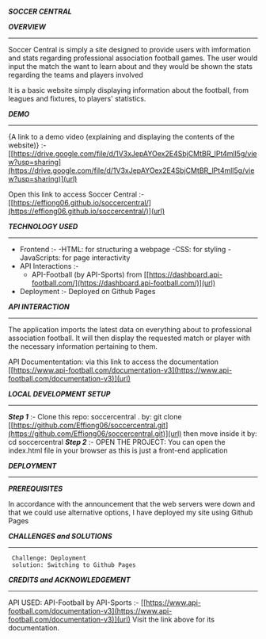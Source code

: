 ***SOCCER CENTRAL***


***OVERVIEW***
_______________________________________________

Soccer Central is simply a site designed to provide users with imformation and stats regarding professional association football games. The user would input the match the want to learn about and they would be shown the stats regarding the teams and players involved

It is a basic website simply displaying information about the football, from leagues and fixtures, to players' statistics. 
  
 ***DEMO***
 ______________________________________________
 {A link to a demo video (explaining and displaying the contents of the website)} :- [[https://drive.google.com/file/d/1V3xJepAYOex2E4SbjCMtBR_lPt4mll5g/view?usp=sharing](https://drive.google.com/file/d/1V3xJepAYOex2E4SbjCMtBR_lPt4mll5g/view?usp=sharing)](url)
 
 Open this link to access Soccer Central :- [[https://effiong06.github.io/soccercentral/](https://effiong06.github.io/soccercentral/)](url)
 
 ***TECHNOLOGY USED***
 ______________________________________________
 - Frontend :-
      -HTML: for structuring a webpage
      -CSS: for styling
      -JavaScripts: for page interactivity
- API Interactions :-
     - API-Football (by API-Sports) from [[https://dashboard.api-football.com/](https://dashboard.api-football.com/)](url)
- Deployment :-
    Deployed on Github Pages

***API INTERACTION***
______________________________________________
The application imports the latest data on everything about to professional association football. It will then display the requested match or player with  the necessary information pertaining to them.

API Documententation: via this link to access the documentation [[https://www.api-football.com/documentation-v3](https://www.api-football.com/documentation-v3)](url)

***LOCAL DEVELOPMENT SETUP***
_____________________________________________

 ***Step 1*** :- 
  Clone this repo: soccercentral .
   by: git clone [[https://github.com/Effiong06/soccercentral.git](https://github.com/Effiong06/soccercentral.git)](url)
   then move inside it by: cd soccercentral 
 ***Step 2*** :-
   OPEN THE PROJECT:
     You can open the index.html file in your browser as this is just a front-end application

***DEPLOYMENT***
_____________________________________________
***PREREQUISITES***

In accordance with the announcement that the web servers were down and that we could use alternative options,
I have deployed my site using Github Pages
    
***CHALLENGES and SOLUTIONS***
_______________________________________________

     Challenge: Deployment
     solution: Switching to Github Pages

***CREDITS and ACKNOWLEDGEMENT***
_______________________________________________

API USED: API-Football by API-Sports :- 
  [[https://www.api-football.com/documentation-v3](https://www.api-football.com/documentation-v3)](url)
Visit the link above for its documentation.
    
